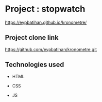 # Project : stopwatch

https://eypbatihan.github.io/kronometre/

## Project clone link

https://github.com/eypbatihan/kronometre.git


## Technologies used

- HTML

- CSS

- JS

